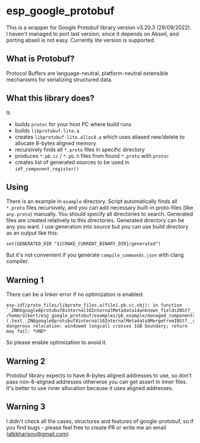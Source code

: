 # esp_google_protobuf

This is a wrapper for Google Protobuf library version v3.20.3 (29/09/2022).
I haven't managed to port last version, since it depends on Abseil,
and porting abseil is not easy. Currently lite version is supported.

## What is Protobuf?

Protocol Buffers are language-neutral, platform-neutral extensible mechanisms for serializing structured data.

## What this library does?

It:
* builds `protoc` for your host PC where build runs
* builds `libprotobuf-lite.a`
* creates `libprotobuf-lite.alloc8.a` which uses aliased new/delete
to allocate 8-bytes aligned memory
* recursively finds all `*.proto` files in specific directory
* produces `*.pb.cc` / `*.pb.h` files from found `*.proto` with `protoc`
* creates list of generated sources to be used in `idf_component_register()`

## Using

There is an example in `example` directory.
Script automatically finds all `*.proto` files recursively, and
you can add necessary built-in proto-files (like `any.proto`) manually.
You should specify all directories to search. Generated files are
created relatively to this directories.
Generated directory can be any you want. I use generation into source
but you can use build directory as an output like this:
```
set(GENERATED_DIR "${CMAKE_CURRENT_BINARY_DIR}/generated")
```
But it's not convenient if you generate `compile_commands.json` with clang compiler.


## Warning 1

There can be a linker error if no optimization is enabled:
```
esp-idf/proto_files/libproto_files.a(file1.pb.cc.obj): in function `_ZNK6google8protobuf8internal16InternalMetadata14unknown_fieldsINSt7__cxx1112basic_stringIcSt11char_traitsIcESaIcEEEEERKT_PFSC_vE':
/home/albert/esp_google_protobuf/examples/pb_example/managed_components/albkharisov__esp_google_protobuf/protobuf/src/google/protobuf/metadata_lite.h:138:(.text._ZN6google8protobuf8internal16InternalMetadata9MergeFromINSt7__cxx1112basic_stringIcSt11char_traitsIcESaIcEEEEEvRKS2_[_ZN6google8protobuf8internal16InternalMetadata9MergeFromINSt7__cxx1112basic_stringIcSt11char_traitsIcESaIcEEEEEvRKS2_]+0x18): dangerous relocation: windowed longcall crosses 1GB boundary; return may fail: *UND*
```
So please enable optimization to avoid it.

## Warning 2

Protobuf library expects to have 8-bytes aligned addresses to use, so don't pass non-8-aligned
addresses otherwise you can get assert in inner files. It's better to use inner allocation
because it uses aligned addresses.

## Warning 3

I didn't check all the cases, structures and features of google-protobuf,
so if you find bugs - please feel free to create PR or write me an email (albkharisov@gmail.com).

